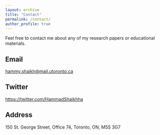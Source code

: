 ```yaml
---
layout: archive
title: "Contact"
permalink: /contact/
author_profile: true
---
```


Feel free to contact me about any of my research papers or educational materials.

Email
---
<hammy.shaikh@mail.utoronto.ca>

Twitter
---
<https://twitter.com/HammadShaikhha>

Address
---
150 St. George Street, Office 74, Toronto, ON, M5S 3G7


